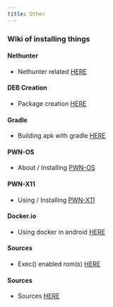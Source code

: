```yaml
---
title: Other
---
```


### Wiki of installing things
#### Nethunter
* Nethunter related [HERE](https://pwn-term.github.io/other/nethunter/default.html)

#### DEB Creation
* Package creation [HERE](https://pwn-term.github.io/other/package-creation/default.html)

#### Gradle
* Building apk with gradle [HERE](https://pwn-term.github.io/other/gradle-apk/default.html)

#### PWN-OS
* About / Installing [PWN-OS](https://pwn-term.github.io/other/pwn-os/default.html)

#### PWN-X11
* Using / Installing [PWN-X11](https://pwn-term.github.io/other/pwn-x11/default.html)

#### Docker.io
* Using docker in android [HERE](https://pwn-term.github.io/other/docker/default.html)

#### Sources
* Exec() enabled rom(s) [HERE](https://pwn-term.github.io/other/exec-roms/default.html)

#### Sources
* Sources [HERE](https://pwn-term.github.io/other/sources/default.html)
